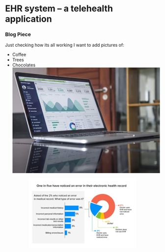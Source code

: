 # EHR system – a telehealth application
### Blog Piece
 
Just checking how its all working
I want to add pictures of:
- Coffee
- Trees
- Chocolates
![alt text](https://github.com/AmarFurqan/AmarFurqan.github.io/blob/main/0.jpg?raw=true)

<p align="center">
  <img src="https://github.com/AmarFurqan/AmarFurqan.github.io/blob/main/1.jpg?raw=true" width="350" title="hover text">
</p>

